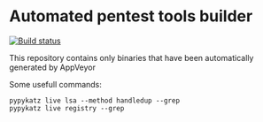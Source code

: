 # Automated pentest tools builder
[![Build status](https://ci.appveyor.com/api/projects/status/3ey2t0iuly01qky4?svg=true)](https://ci.appveyor.com/project/1mm0rt41PC/builder)

This repository contains only binaries that have been automatically generated by AppVeyor 

Some usefull commands:
```shell
pypykatz live lsa --method handledup --grep
pypykatz live registry --grep
```